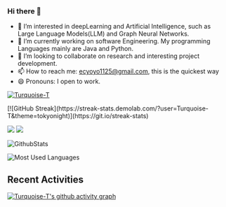 ### Hi there 👋

<!--
**Turquoise-T/Turquoise-T** is a ✨ _special_ ✨ repository because its `README.md` (this file) appears on your GitHub profile.

Here are some ideas to get you started:

- 🔭 I’m currently working on deepLearning and Artificial Intelligence
- 🌱 I’m currently learning GNNs
- 👯 I’m looking to collaborate on ...
- 🤔 I’m looking for help with ...
- 💬 Ask me about ...
- 📫 How to reach me: 1729331805@qq.com, this is the quickest way
- 😄 Pronouns: ...
- ⚡ Fun fact: ...
-->
- 🔭 I’m interested in deepLearning and Artificial Intelligence, such as Large Language Models(LLM) and Graph Neural Networks.
- 🌱 I’m currently working on software Engineering. My programming Languages mainly are Java and Python.
- 👯 I’m looking to collaborate on research and interesting project development.
- 📫 How to reach me: ecyoyo1125@gmail.com, this is the quickest way
- 😄 Pronouns: I open to work.

<p align="left"> <a href="https://github.com/ryo-ma/github-profile-trophy"><img src="https://github-profile-trophy.vercel.app/?username=Turquoise-T" alt="Turquoise-T" /></a> 
</p>
[![GitHub Streak](https://streak-stats.demolab.com/?user=Turquoise-T&theme=tokyonight)](https://git.io/streak-stats)

![](https://komarev.com/ghpvc/?username=Turquoise-T&label=Profile%20views&color=3399FF&style=flat)
[![](https://visitor-badge.laobi.icu/badge?page_id=Turquoise-T.Turquoise-T)](https://visitor-badge.laobi.icu/badge?page_id=Turquoise-T.Turquoise-T)

![GithubStats](https://github-readme-stats.vercel.app/api?username=Turquoise-T&show_icons=true&theme=dark&count_private=true)

![Most Used Languages](https://github-readme-stats.vercel.app/api/top-langs/?username=Turquoise-T&theme=dark&layout=compact)

<h2>Recent Activities</h2>

[![Turquoise-T's github activity graph](https://activity-graph.herokuapp.com/graph?username=Turquoise-T)](https://github.com/ashutosh00710/github-readme-activity-graph)
